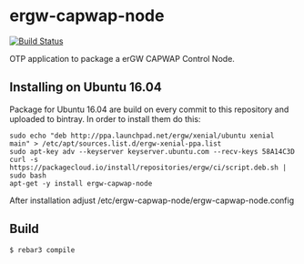 ergw-capwap-node
===============

[![Build Status](https://travis-ci.org/travelping/ergw-capwap-node.svg?branch=master)](https://travis-ci.org/travelping/ergw-capwap-node)

OTP application to package a erGW CAPWAP Control Node.

Installing on Ubuntu 16.04
--------------------------

Package for Ubuntu 16.04 are build on every commit to this repository and uploaded to bintray. In order to install them do this:

    sudo echo "deb http://ppa.launchpad.net/ergw/xenial/ubuntu xenial main" > /etc/apt/sources.list.d/ergw-xenial-ppa.list
    sudo apt-key adv --keyserver keyserver.ubuntu.com --recv-keys 58A14C3D
    curl -s https://packagecloud.io/install/repositories/ergw/ci/script.deb.sh | sudo bash
    apt-get -y install ergw-capwap-node

After installation adjust /etc/ergw-capwap-node/ergw-capwap-node.config

Build
-----

    $ rebar3 compile
